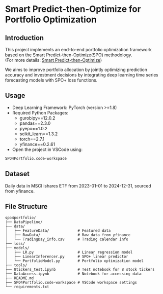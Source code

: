 # Smart Predict-then-Optimize for Portfolio Optimization

## Introduction  
This project implements an end-to-end portfolio optimization framework based on the Smart Predict-then-Optimize(SPO) methodology.  
(For more details: [Smart Predict-then-Optimize](https://arxiv.org/abs/1710.08005))

We aims to improve portfolio allocation by jointly optimizing prediction accuracy and investment decisions by integrating deep learning time series forecasting models with SPO+ loss functions.

## Usage
- Deep Learning Framework: PyTorch (version >=1.8)
- Required Python Packages:  
  - gurobipy==12.0.2
  - pandas==2.3.0
  - pyepo==1.0.2
  - scikit_learn==1.3.2
  - torch==2.7.1
  - yfinance==0.2.61
- Open the project in VSCode using:

```bash
SPO4Portfolio.code-workspace
```
## Dataset  
Daily data in MSCI ishares ETF from 2023-01-01 to 2024-12-31, sourced from yfinance.

## File Structure
```
spo4portfolio/
├── DataPipeline/                
├── data/                        
│   ├── FeatureData/             # Featured data
│   ├── RawData/                 # Raw data from yfinance
│   └── TradingDay_info.csv      # Trading calendar info
├── loss/                        
├── models/                     
│   ├── LR.py                    # Linear regression model
│   ├── LinearInferencer.py      # SPO+ linear predictor
│   └── PortfolioModel.py        # Portfolio optimization model
├── tools/                       
├── 8tickers_test.ipynb          # Test notebook for 8 stock tickers
├── DataAccess.ipynb             # Notebook for accessing data
├── README.md                    
├── SPO4Portfolio.code-workspace # VSCode workspace settings
└── requirements.txt             
```
